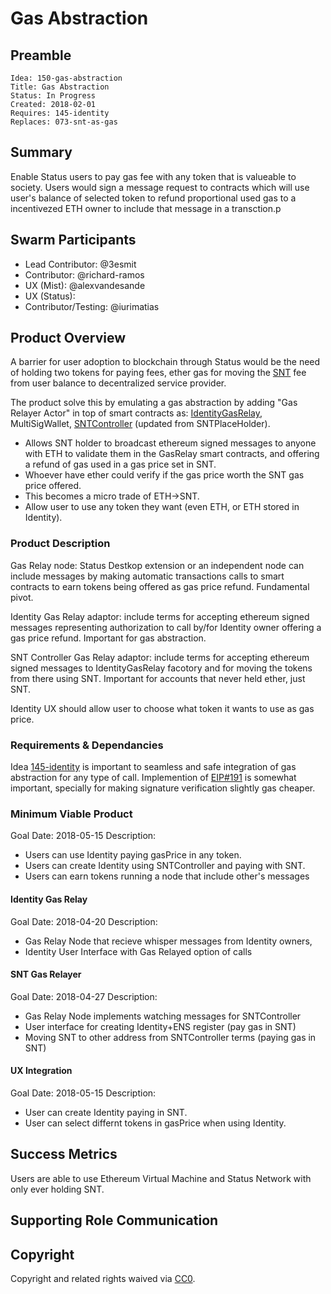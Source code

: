 # Gas Abstraction

## Preamble

    Idea: 150-gas-abstraction
    Title: Gas Abstraction
    Status: In Progress
    Created: 2018-02-01
    Requires: 145-identity
    Replaces: 073-snt-as-gas

## Summary

Enable Status users to pay gas fee with any token that is valueable to society. 
Users would sign a message request to contracts which will use user's balance of selected token to refund proportional used gas to a incentivezed ETH owner to include that message in a transction.p

## Swarm Participants

- Lead Contributor: @3esmit
- Contributor: @richard-ramos 
- UX (Mist): @alexvandesande 
- UX (Status): 
- Contributor/Testing: @iurimatias 

## Product Overview

A barrier for user adoption to blockchain through Status would be the need of holding two tokens for paying fees, ether gas for moving the [SNT](https://etherscan.io/address/0x744d70fdbe2ba4cf95131626614a1763df805b9e#readContract) fee from user balance to decentralized service provider. 

The product solve this by emulating a gas abstraction by adding "Gas Relayer Actor" in top of smart contracts as: [Identity](https://github.com/status-im/contracts/blob/73-economic-abstraction/contracts/identity/Identity.sol)[GasRelay](https://github.com/status-im/contracts/blob/73-economic-abstraction/contracts/identity/IdentityGasRelay.sol), MultiSigWallet, [SNTController](https://github.com/status-im/contracts/blob/73-economic-abstraction/contracts/status/SNTController.sol#L82) (updated from SNTPlaceHolder). 

- Allows SNT holder to broadcast ethereum signed messages to anyone with ETH to validate them in the GasRelay smart contracts, and offering a refund of gas used in a gas price set in SNT. 
- Whoever have ether could verify if the gas price worth the SNT gas price offered.
- This becomes a micro trade of ETH->SNT.
- Allow user to use any token they want (even ETH, or ETH stored in Identity).

### Product Description

Gas Relay node: Status Destkop extension or an independent node can include messages by making automatic transactions calls to smart contracts to earn tokens being offered as gas price refund.
Fundamental pivot. 

Identity Gas Relay adaptor: include terms for accepting ethereum signed messages representing authorization to call by/for Identity owner offering a gas price refund.
Important for gas abstraction.

SNT Controller Gas Relay adaptor: include terms for accepting ethereum signed messages to IdentityGasRelay facotory and for moving the tokens from there using SNT.
Important for accounts that never held ether, just SNT.

Identity UX should allow user to choose what token it wants to use as gas price.

### Requirements & Dependancies

Idea [145-identity](https://github.com/status-im/ideas/pull/145) is important to seamless and safe integration of gas abstraction for any type of call.
Implemention of [EIP#191](https://github.com/ethereum/EIPs/issues/191) is somewhat important, specially for making signature verification slightly gas cheaper.

### Minimum Viable Product

Goal Date: 2018-05-15
Description:
- Users can use Identity paying gasPrice in any token.
- Users can create Identity using SNTController and paying with SNT.
- Users can earn tokens running a node that include other's messages

#### Identity Gas Relay

Goal Date: 2018-04-20
Description: 
- Gas Relay Node that recieve whisper messages from Identity owners, 
- Identity User Interface with Gas Relayed option of calls

#### SNT Gas Relayer

Goal Date: 2018-04-27
Description: 
- Gas Relay Node implements watching messages for SNTController 
- User interface for creating Identity+ENS register (pay gas in SNT)
- Moving SNT to other address from SNTController terms (paying gas in SNT)

#### UX Integration

Goal Date: 2018-05-15
Description:
- User can create Identity paying in SNT.
- User can select differnt tokens in gasPrice when using Identity.

## Success Metrics

Users are able to use Ethereum Virtual Machine and Status Network with only ever holding SNT.

## Supporting Role Communication

## Copyright
Copyright and related rights waived via [CC0](https://creativecommons.org/publicdomain/zero/1.0/).
